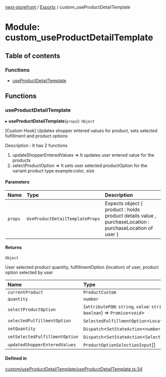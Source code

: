 [next-storefront](../README.md) / [Exports](../modules.md) / custom_useProductDetailTemplate

# Module: custom_useProductDetailTemplate

## Table of contents

### Functions

- [useProductDetailTemplate](custom_useProductDetailTemplate.md#useproductdetailtemplate)

## Functions

### useProductDetailTemplate

▸ **useProductDetailTemplate**(`props`): `Object`

[Custom Hook] Updates shopper entered values for product, sets selected fulfillment and product options

Description : It has 2 functions

1. updateShopperEnteredValues => It updates user entered value for the products
2. selectProductOption => It sets user selected productOption for the variant product type example:color, size

#### Parameters

| Name    | Type                            | Description                                                                                            |
| :------ | :------------------------------ | :----------------------------------------------------------------------------------------------------- |
| `props` | `UseProductDetailTemplateProps` | Expects object { product : holds product details value , purchaseLocation : purchaseLocation of user } |

#### Returns

`Object`

User selected product quantity, fulfillmentOption (location) of user, product option selected by user

| Name                           | Type                                                                                                               |
| :----------------------------- | :----------------------------------------------------------------------------------------------------------------- |
| `currentProduct`               | `ProductCustom`                                                                                                    |
| `quantity`                     | `number`                                                                                                           |
| `selectProductOption`          | (`attributeFQN`: `string`, `value`: `string`, `shopperEnteredValue?`: `string` \| `boolean`) => `Promise`<`void`\> |
| `selectedFulfillmentOption`    | `SelectedFulfillmentOption`<`Location`\>                                                                           |
| `setQuantity`                  | `Dispatch`<`SetStateAction`<`number`\>\>                                                                           |
| `setSelectedFulfillmentOption` | `Dispatch`<`SetStateAction`<`SelectedFulfillmentOption`<`Location`\>\>\>                                           |
| `updatedShopperEnteredValues`  | `ProductOptionSelectionInput`[]                                                                                    |

#### Defined in

[custom/useProductDetailTemplate/useProductDetailTemplate.ts:34](https://github.com/KiboSoftware/nextjs-storefront/blob/a6cbcc7/hooks/custom/useProductDetailTemplate/useProductDetailTemplate.ts#L34)
